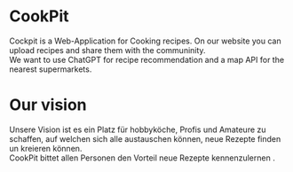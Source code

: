 # CookPit 

Cockpit is a Web-Application for Cooking recipes. On our website you can upload recipes and share them with the communinity. <br>
We want to use ChatGPT for recipe recommendation and a map API for the nearest supermarkets.

# Our vision

Unsere Vision ist es ein Platz für hobbyköche, Profis und Amateure zu schaffen, auf welchen sich alle austauschen können, neue Rezepte finden un kreieren können. <br>
CookPit bittet allen Personen den Vorteil neue Rezepte kennenzulernen .
